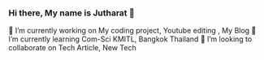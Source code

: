 ### Hi there, My name is Jutharat 👋

🔭 I’m currently working on My coding project, Youtube editing , My Blog
🌱 I’m currently learning Com-Sci KMITL, Bangkok Thailand
👯 I’m looking to collaborate on Tech Article, New Tech
<!--
**FarJutharat/FarJutharat** is a ✨ _special_ ✨ repository because its `README.md` (this file) appears on your GitHub profile.

Here are some ideas to get you started:

- 🔭 I’m currently working on ...
- 🌱 I’m currently learning ...
- 👯 I’m looking to collaborate on ...
- 🤔 I’m looking for help with ...
- 💬 Ask me about ...
- 📫 How to reach me: ...
- 😄 Pronouns: ...
- ⚡ Fun fact: ...
-->
